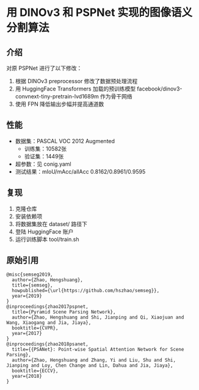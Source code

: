 # 用 DINOv3 和 PSPNet 实现的图像语义分割算法

## 介绍
对原 PSPNet 进行了以下修改：
1. 根据 DINOv3 preprocessor 修改了数据预处理流程
2. 用 HuggingFace Transformers 加载的预训练模型 facebook/dinov3-convnext-tiny-pretrain-lvd1689m 作为骨干网络
3. 使用 FPN 降低输出步幅并提高通道数

## 性能
- 数据集：PASCAL VOC 2012 Augmented
  - 训练集：10582张
  - 验证集：1449张
- 超参数：见 conig.yaml 
- 测试结果：mIoU/mAcc/allAcc 0.8162/0.8961/0.9595

  
## 复现
1. 克隆仓库
2. 安装依赖项
3. 将数据集放在 dataset/ 路径下
4. 登陆 HuggingFace 账户
5. 运行训练脚本 tool/train.sh
   
## 原始引用

```
@misc{semseg2019,
  author={Zhao, Hengshuang},
  title={semseg},
  howpublished={\url{https://github.com/hszhao/semseg}},
  year={2019}
}
@inproceedings{zhao2017pspnet,
  title={Pyramid Scene Parsing Network},
  author={Zhao, Hengshuang and Shi, Jianping and Qi, Xiaojuan and Wang, Xiaogang and Jia, Jiaya},
  booktitle={CVPR},
  year={2017}
}
@inproceedings{zhao2018psanet,
  title={{PSANet}: Point-wise Spatial Attention Network for Scene Parsing},
  author={Zhao, Hengshuang and Zhang, Yi and Liu, Shu and Shi, Jianping and Loy, Chen Change and Lin, Dahua and Jia, Jiaya},
  booktitle={ECCV},
  year={2018}
}
```
